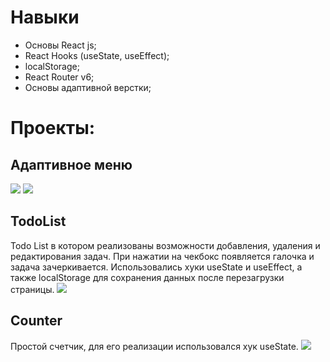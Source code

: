 # Навыки
- Основы React js;
- React Hooks (useState, useEffect);
- localStorage;
- React Router v6;
- Основы адаптивной верстки;

# Проекты:

## Адаптивное меню
![](https://sun9-78.userapi.com/impg/bcsQXR-Bx4m_i7lQD5uo6XD0DlCCvA8qjTB1tw/-1Ts6Uw4Law.jpg?size=968x536&quality=96&sign=83650a81fee504cec406b5906ee392a0&type=album)
![](https://sun9-69.userapi.com/impg/43ClUXChHaMzyquajO4kbOyA8E8487PL2XXI6w/lhNyZBRUzpU.jpg?size=972x550&quality=96&sign=46b17b4fd73b282bdec535e16cc86df5&type=album)
## TodoList 
Todo List в котором реализованы возможности добавления, удаления и редактирования задач. При нажатии на чекбокс появляется галочка и задача зачеркивается. Использовались хуки useState и useEffect, а также localStorage для сохранения данных после перезагрузки страницы.
![](https://sun9-47.userapi.com/impg/afmRhxiDE1C0KVhLwOOc9urBVn0iORkcYibyNw/CUcrLsK9hX8.jpg?size=1895x739&quality=96&sign=6d2a6411143d59853cc7c9ff9bcaf403&type=album)
## Counter
Простой счетчик, для его реализации использовался хук useState.
![](https://sun86-1.userapi.com/impg/4ZTpsZcQe4oyyPU4a3Nta8uCP6iPxtXdiOdV9w/s9TgrihQFCA.jpg?size=1895x856&quality=96&sign=99072bd519e3f303615b8ebb9beb0932&type=album)
